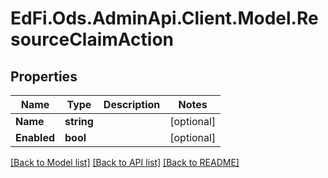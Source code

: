 # EdFi.Ods.AdminApi.Client.Model.ResourceClaimAction

## Properties

Name | Type | Description | Notes
------------ | ------------- | ------------- | -------------
**Name** | **string** |  | [optional] 
**Enabled** | **bool** |  | [optional] 

[[Back to Model list]](../../README.md#documentation-for-models) [[Back to API list]](../../README.md#documentation-for-api-endpoints) [[Back to README]](../../README.md)


